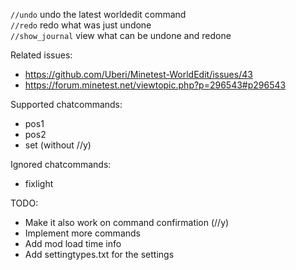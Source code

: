 `//undo` undo the latest worldedit command<br/>
`//redo` redo what was just undone<br/>
`//show_journal` view what can be undone and redone

Related issues:
* https://github.com/Uberi/Minetest-WorldEdit/issues/43
* https://forum.minetest.net/viewtopic.php?p=296543#p296543

Supported chatcommands:
* pos1
* pos2
* set (without //y)

Ignored chatcommands:
* fixlight


TODO:
* Make it also work on command confirmation (//y)
* Implement more commands
* Add mod load time info
* Add settingtypes.txt for the settings
